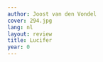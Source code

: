 ```yaml
---
author: Joost van den Vondel
cover: 294.jpg
lang: nl
layout: review
title: Lucifer
year: 0
---
```


